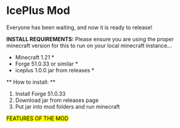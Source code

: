 # IcePlus Mod

Everyone has been waiting, and now it is ready to release!

**INSTALL REQUIREMENTS:** Please ensure you are using the proper minecraft version for this to run on your local minecraft instance...
* Minecraft 1.21 *
* Forge 51.0.33 or similar *
* iceplus 1.0.0 jar from releases *

** How to install: **
1. Install Forge 51.0.33
2. Download jar from releases page
3. Put jar into mod folders and run minecraft



<mark>FEATURES OF THE MOD</mark>
